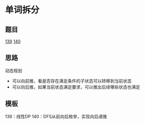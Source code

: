 # 单词拆分

## 题目

[139](../../solution/139.md)
[140](../../solution/140.md)

## 思路

动态规划
- 可以向前推，看是否存在满足条件的子状态可以转移到当前状态
- 可以向后推，如果当前状态满足要求，可以推出后续哪些状态也满足

## 模板

139：线性DP
140：DFS从前向后枚举，实现向后递推